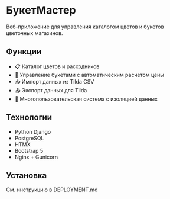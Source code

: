 # БукетМастер

Веб-приложение для управления каталогом цветов и букетов цветочных магазинов.

## Функции
- 📋 Каталог цветов и расходников
- 💐 Управление букетами с автоматическим расчетом цены
- 📥 Импорт данных из Tilda CSV
- 📤 Экспорт данных для Tilda
- 🔐 Многопользовательская система с изоляцией данных

## Технологии
- Python Django
- PostgreSQL
- HTMX
- Bootstrap 5
- Nginx + Gunicorn

## Установка
См. инструкцию в DEPLOYMENT.md

